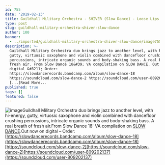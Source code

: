```yaml
---
id: 755
date: '2019-02-13'
title: Guildhall Military Orchestra - SHIVER (Slow Dance) - Loose Lips
type: post
slug: guildhall-military-orchestra-shiver-slow-dance
author: 100
banner:
  - ../imported/guildhall-military-orchestra-shiver-slow-dance/image755.jpeg
description: >-
  Guildhall Military Orchestra duo brings jazz to another level, with hi-energy,
  gutty, virtuosic saxophone and violin combined with dancefloor crushing
  percussions, intricate organic sounds and body-shaking bass. A real breath of
  fresh air. From Slow Dance 18&#39; VA compilation on SLOW DANCE. Out now on
  digital &#8211; Order:
  https://slowdancerecords.bandcamp.com/album/slow-dance-18
  https://soundcloud.com/slow-dance-2 https://soundcloud.com/user-809202137
  [...]Read More...
published: true
tags: []
featured: false
---
```

![image](../../imported/guildhall-military-orchestra-shiver-slow-dance/image755.jpeg)Guildhall Military Orchestra duo brings jazz to another level, with hi-energy, gutty, virtuosic saxophone and violin combined with dancefloor crushing percussions, intricate organic sounds and body-shaking bass. A real breath of fresh air.From Slow Dance 18' VA compilation on [SLOW DANCE](https://slowdancerecords.bandcamp.com).Out now on digital – Order: [https://slowdancerecords.bandcamp.com/album/slow-dance-18](https://slowdancerecords.bandcamp.com/album/slow-dance-18)[https://soundcloud.com/slow-dance-2](https://soundcloud.com/slow-dance-2)[https://soundcloud.com/user-809202137](https://soundcloud.com/user-809202137)